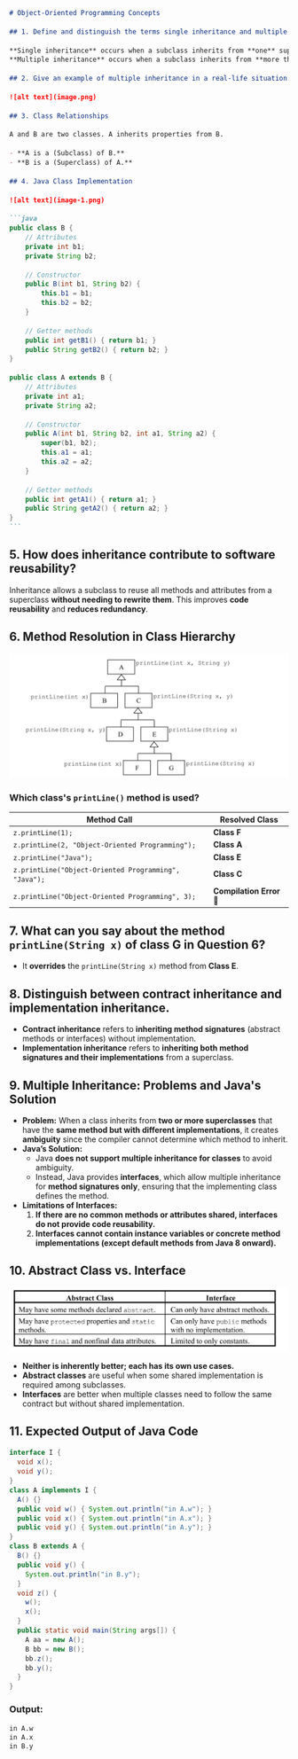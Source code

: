 ````markdown
# Object-Oriented Programming Concepts

## 1. Define and distinguish the terms single inheritance and multiple inheritance.

**Single inheritance** occurs when a subclass inherits from **one** superclass.  
**Multiple inheritance** occurs when a subclass inherits from **more than one** superclass.

## 2. Give an example of multiple inheritance in a real-life situation.

![alt text](image.png)

## 3. Class Relationships

A and B are two classes. A inherits properties from B.

- **A is a (Subclass) of B.**
- **B is a (Superclass) of A.**

## 4. Java Class Implementation

![alt text](image-1.png)

```java
public class B {
    // Attributes
    private int b1;
    private String b2;

    // Constructor
    public B(int b1, String b2) {
        this.b1 = b1;
        this.b2 = b2;
    }

    // Getter methods
    public int getB1() { return b1; }
    public String getB2() { return b2; }
}

public class A extends B {
    // Attributes
    private int a1;
    private String a2;

    // Constructor
    public A(int b1, String b2, int a1, String a2) {
        super(b1, b2);
        this.a1 = a1;
        this.a2 = a2;
    }

    // Getter methods
    public int getA1() { return a1; }
    public String getA2() { return a2; }
}
```
````

## 5. How does inheritance contribute to software reusability?

Inheritance allows a subclass to reuse all methods and attributes from a superclass **without needing to rewrite them**. This improves **code reusability** and **reduces redundancy**.

## 6. Method Resolution in Class Hierarchy

![alt text](image-2.png)

### Which class's `printLine()` method is used?

| Method Call                                           | Resolved Class           |
| ----------------------------------------------------- | ------------------------ |
| `z.printLine(1);`                                     | **Class F**              |
| `z.printLine(2, "Object-Oriented Programming");`      | **Class A**              |
| `z.printLine("Java");`                                | **Class E**              |
| `z.printLine("Object-Oriented Programming", "Java");` | **Class C**              |
| `z.printLine("Object-Oriented Programming", 3);`      | **Compilation Error** 🛑 |

## 7. What can you say about the method `printLine(String x)` of class G in Question 6?

- It **overrides** the `printLine(String x)` method from **Class E**.

## 8. Distinguish between contract inheritance and implementation inheritance.

- **Contract inheritance** refers to **inheriting method signatures** (abstract methods or interfaces) without implementation.
- **Implementation inheritance** refers to **inheriting both method signatures and their implementations** from a superclass.

## 9. Multiple Inheritance: Problems and Java's Solution

- **Problem:** When a class inherits from **two or more superclasses** that have the **same method but with different implementations**, it creates **ambiguity** since the compiler cannot determine which method to inherit.
- **Java’s Solution:**
  - Java **does not support multiple inheritance for classes** to avoid ambiguity.
  - Instead, Java provides **interfaces**, which allow multiple inheritance for **method signatures only**, ensuring that the implementing class defines the method.
- **Limitations of Interfaces:**
  1. **If there are no common methods or attributes shared, interfaces do not provide code reusability.**
  2. **Interfaces cannot contain instance variables or concrete method implementations (except default methods from Java 8 onward).**

## 10. Abstract Class vs. Interface

![alt text](image-3.png)

- **Neither is inherently better; each has its own use cases.**
- **Abstract classes** are useful when some shared implementation is required among subclasses.
- **Interfaces** are better when multiple classes need to follow the same contract but without shared implementation.

## 11. Expected Output of Java Code

```java
interface I {
  void x();
  void y();
}
class A implements I {
  A() {}
  public void w() { System.out.println("in A.w"); }
  public void x() { System.out.println("in A.x"); }
  public void y() { System.out.println("in A.y"); }
}
class B extends A {
  B() {}
  public void y() {
    System.out.println("in B.y");
  }
  void z() {
    w();
    x();
  }
  public static void main(String args[]) {
    A aa = new A();
    B bb = new B();
    bb.z();
    bb.y();
  }
}
```

### **Output:**

```
in A.w
in A.x
in B.y
```

```

```
